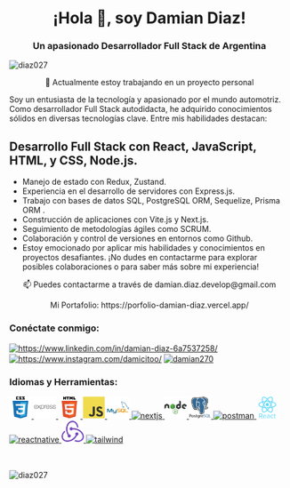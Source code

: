<h1 align="center">¡Hola 👋, soy Damian Diaz!</h1>
<h3 align="center">Un apasionado Desarrollador Full Stack de Argentina</h3>

<p align="left"> <img src="https://komarev.com/ghpvc/?username=diaz027&label=Vistas%20de%20perfil&color=0e75b6&style=flat" alt="diaz027" /> </p>

<p align="center"> 🔭 Actualmente estoy trabajando en un proyecto personal</p>

<p> Soy un entusiasta de la tecnología y apasionado por el mundo automotriz. Como desarrollador Full Stack autodidacta, he adquirido conocimientos sólidos en diversas tecnologías clave. Entre mis habilidades destacan:</p>

<h2>Desarrollo Full Stack con React, JavaScript, HTML, y CSS, Node.js.</h2>
<ul>
    <li>Manejo de estado con Redux, Zustand.</li>
    <li>Experiencia en el desarrollo de servidores con Express.js.</li>
    <li>Trabajo con bases de datos SQL, PostgreSQL ORM, Sequelize, Prisma ORM .</li>
    <li>Construcción de aplicaciones con Vite.js y Next.js.</li>
    <li>Seguimiento de metodologías ágiles como SCRUM.</li>
    <li>Colaboración y control de versiones en entornos como Github.</li>
    <li>Estoy emocionado por aplicar mis habilidades y conocimientos en proyectos desafiantes. ¡No dudes en contactarme para explorar posibles colaboraciones o para saber más sobre mi experiencia!</li>
</ul>

<p align="center"> 📫 Puedes contactarme a través de damian.diaz.develop@gmail.com</p>
<p align="center"> Mi Portafolio: <a href="https://porfolio-damian-diaz.vercel.app/"></a>https://porfolio-damian-diaz.vercel.app/</p>

<h3 align="left">Conéctate conmigo:</h3>
<p align="left">
<a href="https://linkedin.com/in/https://www.linkedin.com/in/damian-diaz-6a7537258/" target="blank"><img align="center" src="https://raw.githubusercontent.com/rahuldkjain/github-profile-readme-generator/master/src/images/icons/Social/linked-in-alt.svg" alt="https://www.linkedin.com/in/damian-diaz-6a7537258/" height="30" width="40" /></a>
<a href="https://www.instagram.com/damian.diaz_02/" target="blank"><img align="center" src="https://raw.githubusercontent.com/rahuldkjain/github-profile-readme-generator/master/src/images/icons/Social/instagram.svg" alt="https://www.instagram.com/damicitoo/" height="30" width="40" /></a>
<a href="https://discord.gg/damian270" target="blank"><img align="center" src="https://raw.githubusercontent.com/rahuldkjain/github-profile-readme-generator/master/src/images/icons/Social/discord.svg" alt="damian270" height="30" width="40" /></a>
</p>

<h3 align="left">Idiomas y Herramientas:</h3>
<p align="left"> <a href="https://www.w3schools.com/css/" target="_blank" rel="noreferrer"> <img src="https://raw.githubusercontent.com/devicons/devicon/master/icons/css3/css3-original-wordmark.svg" alt="css3" width="40" height="40"/> </a> <a href="https://expressjs.com" target="_blank" rel="noreferrer"> <img src="https://raw.githubusercontent.com/devicons/devicon/master/icons/express/express-original-wordmark.svg" alt="express" width="40" height="40"/> </a> <a href="https://www.w3.org/html/" target="_blank" rel="noreferrer"> <img src="https://raw.githubusercontent.com/devicons/devicon/master/icons/html5/html5-original-wordmark.svg" alt="html5" width="40" height="40"/> </a> <a href="https://developer.mozilla.org/en-US/docs/Web/JavaScript" target="_blank" rel="noreferrer"> <img src="https://raw.githubusercontent.com/devicons/devicon/master/icons/javascript/javascript-original.svg" alt="javascript" width="40" height="40"/> </a> <a href="https://www.mysql.com/" target="_blank" rel="noreferrer"> <img src="https://raw.githubusercontent.com/devicons/devicon/master/icons/mysql/mysql-original-wordmark.svg" alt="mysql" width="40" height="40"/> </a> <a href="https://nextjs.org/" target="_blank" rel="noreferrer"> <img src="https://cdn.worldvectorlogo.com/logos/nextjs-2.svg" alt="nextjs" width="40" height="40"/> </a> <a href="https://nodejs.org" target="_blank" rel="noreferrer"> <img src="https://raw.githubusercontent.com/devicons/devicon/master/icons/nodejs/nodejs-original-wordmark.svg" alt="nodejs" width="40" height="40"/> </a> <a href="https://www.postgresql.org" target="_blank" rel="noreferrer"> <img src="https://raw.githubusercontent.com/devicons/devicon/master/icons/postgresql/postgresql-original-wordmark.svg" alt="postgresql" width="40" height="40"/> </a> <a href="https://postman.com" target="_blank" rel="noreferrer"> <img src="https://www.vectorlogo.zone/logos/getpostman/getpostman-icon.svg" alt="postman" width="40" height="40"/> </a> <a href="https://reactjs.org/" target="_blank" rel="noreferrer"> <img src="https://raw.githubusercontent.com/devicons/devicon/master/icons/react/react-original-wordmark.svg" alt="react" width="40" height="40"/> </a> <a href="https://reactnative.dev/" target="_blank" rel="noreferrer"> <img src="https://reactnative.dev/img/header_logo.svg" alt="reactnative" width="40" height="40"/> </a> <a href="https://redux.js.org" target="_blank" rel="noreferrer"> <img src="https://raw.githubusercontent.com/devicons/devicon/master/icons/redux/redux-original.svg" alt="redux" width="40" height="40"/> </a> <a href="https://tailwindcss.com/" target="_blank" rel="noreferrer"> <img src="https://www.vectorlogo.zone/logos/tailwindcss/tailwindcss-icon.svg" alt="tailwind" width="40" height="40"/> </a> </p>
<br>
<p><img align="center" src="https://github-readme-stats.vercel.app/api/top-langs?username=diaz027&show_icons=true&locale=en&layout=compact" alt="diaz027" /></p>

<!---
dami0277/dami0277 is a ✨ special ✨ repository because its `README.md` (this file) appears on your GitHub profile.
You can click the Preview link to take a look at your changes.
--->
